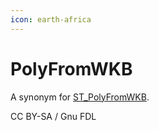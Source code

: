 ```yaml
---
icon: earth-africa
---
```


# PolyFromWKB

A synonym for [ST\_PolyFromWKB](st_polyfromwkb.md).

CC BY-SA / Gnu FDL
